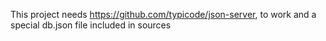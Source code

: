 This project needs https://github.com/typicode/json-server, to work and a special db.json file included in sources

